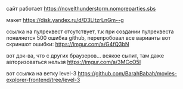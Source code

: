 сайт работает
https://novelthunderstorm.nomoreparties.sbs

макет https://disk.yandex.ru/d/D3LltzrLnGm--g

ссылка на пулреквест отсутствует, т.к при создании пулреквеста появляется 500 ошибка github, перепробовал все варианты
вот скриншот ошибки:
https://imgur.com/a/G4fQ3bN

вот док-ва, что с других браузеров... всякое сыпит, там даже авторизоваться нельзя
https://imgur.com/a/3MCcO5I

вот ссылка на ветку level-3
https://github.com/BarahBabah/movies-explorer-frontend/tree/level-3
